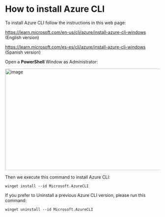 # How to install Azure CLI

To install Azure CLI follow the instructions in this web page:

https://learn.microsoft.com/en-us/cli/azure/install-azure-cli-windows (English version)

https://learn.microsoft.com/es-es/cli/azure/install-azure-cli-windows (Spanish version)

Open a **PowerShell** Window as Administrator:

<img width="968" height="330" alt="image" src="https://github.com/user-attachments/assets/a30634a3-1430-447c-aa44-53bfafa5f93f" />

Then we execute this command to install Azure CLI:

```
winget install --id Microsoft.AzureCLI
```

If you prefer to Uninstall a previous Azure CLI version, please run this command:

```
winget uninstall --id Microsoft.AzureCLI
```

